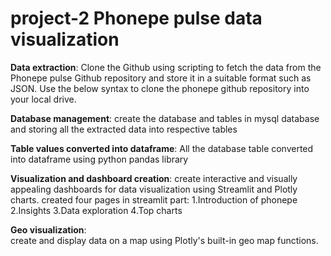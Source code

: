 # project-2 Phonepe pulse data visualization

**Data extraction**:
Clone the Github using scripting to fetch the data from the Phonepe pulse Github repository and store it in a suitable format such as JSON. Use the below syntax to clone the phonepe github repository into your local drive.


**Database management**:
create the database and tables in mysql database and storing all the extracted data into respective tables


**Table values converted into dataframe**:
All the database table converted into dataframe using python pandas library


**Visualization and dashboard creation**: 
create interactive and visually appealing
dashboards for data visualization using  Streamlit and Plotly charts.
created four pages in streamlit part:
1.Introduction of phonepe 
2.Insights
3.Data exploration
4.Top charts



**Geo visualization**:  
create and display data on a map
using Plotly's built-in geo map functions.
